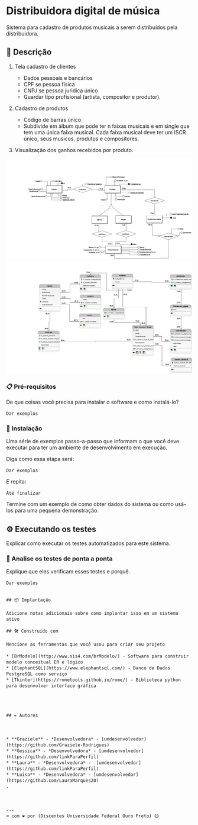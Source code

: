 # Distribuidora digital de música

Sistema para cadastro de produtos musicais a serem distribuídos pela distribuidora.

## 🚀 Descrição

1. Tela cadastro de clientes
    - Dados pessoais e bancários
    - CPF se pessoa física
    - CNPJ se pessoa juridica único
    - Guardar tipo profisional (artista, compositor e produtor).

2. Cadastro de produtos
    - Código de barras único
    - Subdivide em álbum que pode ter n faixas musicais e em single que tem uma única faixa musical. Cada faixa musical deve ter um ISCR único, seus musicos, produtos e compositores. 

 
3. Visualização dos ganhos recebidos por produto.

<img src="/img/conceitual.png">
<img src="/img/logico.png">

### 📋 Pré-requisitos

De que coisas você precisa para instalar o software e como instalá-lo?

```
Dar exemplos
```

### 🔧 Instalação

Uma série de exemplos passo-a-passo que informam o que você deve executar para ter um ambiente de desenvolvimento em execução.

Diga como essa etapa será:

```
Dar exemplos
```

E repita:

```
Até finalizar
```

Termine com um exemplo de como obter dados do sistema ou como usá-los para uma pequena demonstração.

## ⚙️ Executando os testes

Explicar como executar os testes automatizados para este sistema.

### 🔩 Analise os testes de ponta a ponta

Explique que eles verificam esses testes e porquê.

```
Dar exemplos
```

```

## 📦 Implantação

Adicione notas adicionais sobre como implantar isso em um sistema ativo

## 🛠️ Construído com

Mencione as ferramentas que você usou para criar seu projeto

* [BrModelo](http://www.sis4.com/brModelo/) - Software para construir modelo conceitual ER e lógico
* [ElephantSQL](https://www.elephantsql.com/) - Banco de Dados PostgreSQL como serviço
* [Tkinter](https://rometools.github.io/rome/) - Biblioteca python para desenvolver interface gráfica




## ✒️ Autores



* **Graziele** - *Desenvolvedora* - [umdesenvolvedor](https://github.com/Graziele-Rodrigues)
* **Gessica** - *Desenvolvedora* - [umdesenvolvedor](https://github.com/linkParaPerfil)
* **Laura** - *Desenvolvedora* -  [umdesenvolvedor](https://github.com/linkParaPerfil)
* **Luisa** - *Desenvolvedora* - [umdesenvolvedor](https://github.com/LauraMarques20)
.



---
⌨️ com ❤️ por (Discentes Universidade Federal Ouro Preto) 😊